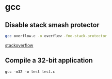 # gcc

## Disable stack smash protector
```bash
gcc overflow.c -o overflow -fno-stack-protector
```
[stackoverflow](https://stackoverflow.com/questions/2340259/how-to-turn-off-gcc-compiler-optimization-to-enable-buffer-overflow)

## Compile a 32-bit application
```
gcc -m32 -o test test.c
```
